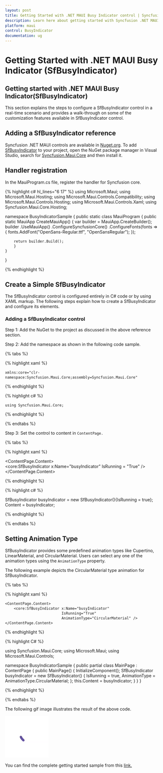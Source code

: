 ```yaml
---
layout: post
title: Getting Started with .NET MAUI Busy Indicator control | Syncfusion
description: Learn here about getting started with Syncfusion .NET MAUI Busy Indicator (SfBusyIndicator) control, its elements, and more.
platform: maui
control: BusyIndicator
documentation: ug
---
```


# Getting Started with .NET MAUI Busy Indicator (SfBusyIndicator)

## Getting started with .NET MAUI Busy Indicator(SfBusyIndicator)

This section explains the steps to configure a SfBusyIndicator control in a real-time scenario and provides a walk-through on some of the customization features available in SfBusyIndicator control.

## Adding a SfBusyIndicator reference

Syncfusion .NET MAUI controls are available in [Nuget.org](https://www.nuget.org/). To add [SfBusyIndicator](https://help.syncfusion.com/cr/maui/Syncfusion.Maui.Core.SfBusyIndicator.html?tabs=tabid-1) to your project, open the NuGet package manager in Visual Studio, search for [Syncfusion.Maui.Core](https://www.nuget.org/packages/Syncfusion.Maui.Core/) and then install it.

## Handler registration 

 In the MauiProgram.cs file, register the handler for Syncfusion core.

{% highlight c# hl_lines="6 17" %}
using Microsoft.Maui;
using Microsoft.Maui.Hosting;
using Microsoft.Maui.Controls.Compatibility;
using Microsoft.Maui.Controls.Hosting;
using Microsoft.Maui.Controls.Xaml;
using Syncfusion.Maui.Core.Hosting;

namespace BusyIndicatorSample
{
    public static class MauiProgram
    {
    public static MauiApp CreateMauiApp()
    {
        var builder = MauiApp.CreateBuilder();
        builder
        .UseMauiApp<App>()
        .ConfigureSyncfusionCore() 
        .ConfigureFonts(fonts =>
        {
            fonts.AddFont("OpenSans-Regular.ttf", "OpenSansRegular");
        });

        return builder.Build();
        }      
    }
}     

{% endhighlight %} 

## Create a Simple SfBusyIndicator

The SfBusyIndicator control is configured entirely in C# code or by using XAML markup. The following steps explain how to create a SfBusyIndicator and configure its elements.

### Adding a SfBusyIndicator control

Step 1: Add the NuGet to the project as discussed in the above reference section. 

Step 2: Add the namespace as shown in the following code sample.

{% tabs %}

{% highlight xaml %}

    xmlns:core="clr-namespace:Syncfusion.Maui.Core;assembly=Syncfusion.Maui.Core"
	
{% endhighlight %}

{% highlight c# %}

    using Syncfusion.Maui.Core;

{% endhighlight %}

{% endtabs %}

Step 3: Set the control to content in `ContentPage.`

{% tabs %}

{% highlight xaml %}


<ContentPage.Content>    
    <core:SfBusyIndicator x:Name="busyIndicator"
                          IsRunning = "True" />
</ContentPage.Content>


{% endhighlight %}

{% highlight c# %}
          
SfBusyIndicator busyIndicator = new SfBusyIndicator(){IsRunning = true}; 
Content = busyIndicator;  

{% endhighlight %}

{% endtabs %}

## Setting Animation Type

SfBusyIndicator provides some predefined animation types like Cupertino, LinearMaterial, and CircularMaterial. Users can select any one of the animation types using the `AnimationType` property.

The following example depicts the CircularMaterial type animation for SfBusyIndicator.

{% tabs %}

{% highlight xaml %}

<?xml version="1.0" encoding="utf-8" ?>
<ContentPage xmlns="http://schemas.microsoft.com/dotnet/2021/maui"
        xmlns:x="http://schemas.microsoft.com/winfx/2009/xaml"
        xmlns:core="clr-namespace:Syncfusion.Maui.Core;assembly=Syncfusion.Maui.Core"
        x:Class="BusyIndicatorSample.MainPage">

    <ContentPage.Content>
        <core:SfBusyIndicator x:Name="busyIndicator"
                              IsRunning="True"
                              AnimationType="CircularMaterial" />
    </ContentPage.Content>
</ContentPage>

{% endhighlight %}

{% highlight C# %}

using Syncfusion.Maui.Core;
using Microsoft.Maui;
using Microsoft.Maui.Controls;

namespace BusyIndicatorSample
{
    public partial class MainPage : ContentPage
    {
        public MainPage()
        {
            InitializeComponent();
            SfBusyIndicator busyIndicator = new SfBusyIndicator()
            {
                IsRunning = true,
                AnimationType = AnimationType.CircularMaterial;
            };
        this.Content = busyIndicator;
        }
    }
}

{% endhighlight %}

{% endtabs %}

The following gif image illustrates the result of the above code.

![Getting Started](Images/GettingStarted/CircularMaterial.gif)

You can find the complete getting started sample from this [link.](https://github.com/SyncfusionExamples/maui-busyindicator-samples)

